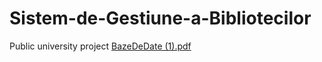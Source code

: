 # Sistem-de-Gestiune-a-Bibliotecilor
Public university project
[BazeDeDate (1).pdf](https://github.com/UserLEmanuel/Sistem-de-Gestiune-a-Bibliotecilor/files/13850498/BazeDeDate.1.pdf)
